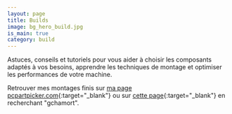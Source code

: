 ```yaml
---
layout: page
title: Builds
image: bg_hero_build.jpg
is_main: true
category: build
---
```


Astuces, conseils et tutoriels pour vous aider à choisir les composants adaptés à vos besoins, apprendre les techniques de montage et optimiser les performances de votre machine.

<i class="bi bi-pci-card"></i> Retrouver mes montages finis sur [ma page pcpartpicker.com](https://fr.pcpartpicker.com/user/gchamort/builds/){:target="_blank"} ou sur [cette page](https://fr.pcpartpicker.com/builds/){:target="_blank"} en recherchant "gchamort".
